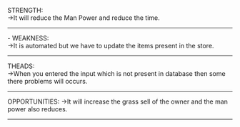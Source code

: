 STRENGTH:<br>
        ->It will reduce the Man Power and reduce the time.<hr>
        -
WEAKNESS:<br>
        ->It is automated but we have to update the items present in the store.<hr>
        
THEADS:<br>
        ->When you entered the input which is not present in database then some there problems will occurs.<hr>
        
OPPORTUNITIES:
        ->It will increase the grass sell of the owner and the man power also reduces.<hr>
